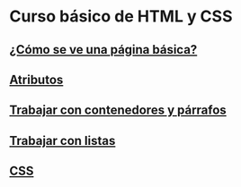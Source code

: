 # Curso básico de HTML y CSS

## [¿Cómo se ve una página básica?](1_Basic_Course.md)
## [Atributos](2_Attributes.md)
## [Trabajar con contenedores y párrafos](3_Containers.md)
## [Trabajar con listas](4_Lists.md)
## [CSS](5_CSS.md)
